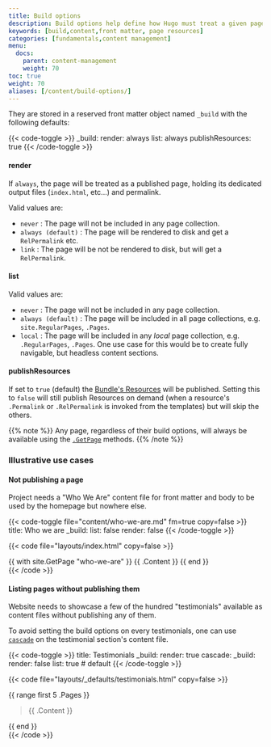 ```yaml
---
title: Build options
description: Build options help define how Hugo must treat a given page when building the site.
keywords: [build,content,front matter, page resources]
categories: [fundamentals,content management]
menu:
  docs:
    parent: content-management
    weight: 70
toc: true
weight: 70
aliases: [/content/build-options/]
---
```


They are stored in a reserved front matter object named `_build` with the following defaults:

{{< code-toggle >}}
_build:
  render: always
  list: always
  publishResources: true
{{< /code-toggle >}}

#### render

If `always`, the page will be treated as a published page, holding its dedicated output files (`index.html`, etc...) and permalink.

Valid values are:

  - `never`
    : The page will not be included in any page collection.
  - `always (default)`
    : The page will be rendered to disk and get a `RelPermalink` etc.
  - `link`
    : The page will be not be rendered to disk, but will get a `RelPermalink`.

#### list

Valid values are:
  
  - `never`
    : The page will not be included in any page collection.
  - `always (default)`
    : The page will be included in all page collections, e.g. `site.RegularPages`, `.Pages`.
  - `local`
    : The page will be included in any _local_ page collection, e.g. `.RegularPages`, `.Pages`. One use case for this would be to create fully navigable, but headless content sections.

#### publishResources

If set to `true` (default) the [Bundle's Resources](/content-management/page-bundles) will be published.
Setting this to `false` will still publish Resources on demand (when a resource's `.Permalink` or `.RelPermalink` is invoked from the templates) but will skip the others.

{{% note %}}
Any page, regardless of their build options, will always be available using the [`.GetPage`](/functions/getpage) methods.
{{% /note %}}

### Illustrative use cases

#### Not publishing a page

Project needs a "Who We Are" content file for front matter and body to be used by the homepage but nowhere else.

{{< code-toggle file="content/who-we-are.md" fm=true copy=false >}}
title: Who we are
_build:
 list: false
 render: false
{{< /code-toggle >}}

{{< code file="layouts/index.html" copy=false >}}
<section id="who-we-are">
  {{ with site.GetPage "who-we-are" }}
    {{ .Content }}
  {{ end }}
</section>
{{< /code >}}

#### Listing pages without publishing them

Website needs to showcase a few of the hundred "testimonials" available as content files without publishing any of them.

To avoid setting the build options on every testimonials, one can use [`cascade`](/content-management/front-matter#front-matter-cascade) on the testimonial section's content file.

{{< code-toggle >}}
title: Testimonials
_build:
  render: true
cascade:
  _build:
    render: false
    list: true # default
{{< /code-toggle >}}

{{< code file="layouts/_defaults/testimonials.html" copy=false >}}
<section id="testimonials">
  {{ range first 5 .Pages }}
    <blockquote cite="{{ .Params.cite }}">
      {{ .Content }}
    </blockquote>
  {{ end }}
</section>
{{< /code >}}
